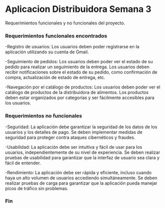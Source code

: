 # Aplicacion Distribuidora Semana 3

<p>
Requerimientos funcionales y no funcionales del proyecto.
</p>

### Requerimientos funcionales encontrados

-Registro de usuarios: Los usuarios deben poder registrarse en la aplicación utilizando su cuenta de Gmail.

-Seguimiento de pedidos:
Los usuarios deben poder ver el estado de su pedido para realizar un seguimiento de la entrega.
Los usuarios deben recibir notificaciones sobre el estado de su pedido, como confirmación de compra, actualización de estado de entrega, etc.

-Navegación por el catálogo de productos:
Los usuarios deben poder ver el catálogo de productos de la distribuidora de alimentos.
Los productos deben estar organizados por categorías y ser fácilmente accesibles para los usuarios.


### Requerimientos no funcionales


-Seguridad:
La aplicación debe garantizar la seguridad de los datos de los usuarios y los detalles de pago.
Se deben implementar medidas de seguridad para proteger contra ataques cibernéticos y fraudes.

-Usabilidad:
La aplicación debe ser intuitiva y fácil de usar para los usuarios, independientemente de su nivel de experiencia.
Se deben realizar pruebas de usabilidad para garantizar que la interfaz de usuario sea clara y fácil de entender.

-Rendimiento:
La aplicación debe ser rápida y eficiente, incluso cuando haya un alto volumen de usuarios accediendo simultáneamente.
Se deben realizar pruebas de carga para garantizar que la aplicación pueda manejar picos de tráfico sin problemas.



### Fin
